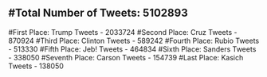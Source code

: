 #Total Number of Tweets: 5102893 
---
#First Place: Trump Tweets - 2033724
#Second Place: Cruz Tweets - 870924
#Third Place: Clinton Tweets - 589242
#Fourth Place: Rubio Tweets - 513330
#Fifth Place: Jeb! Tweets - 464834
#Sixth Place: Sanders Tweets - 338050
#Seventh Place: Carson Tweets - 154739
#Last Place: Kasich Tweets - 138050
